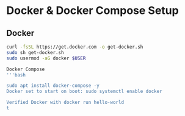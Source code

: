 # Docker & Docker Compose Setup

## Docker

```bash
curl -fsSL https://get.docker.com -o get-docker.sh
sudo sh get-docker.sh
sudo usermod -aG docker $USER

Docker Compose
'''bash

sudo apt install docker-compose -y
Docker set to start on boot: sudo systemctl enable docker

Verified Docker with docker run hello-world
t

